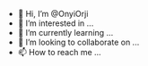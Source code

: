- 👋 Hi, I’m @OnyiOrji
- 👀 I’m interested in ...
- 🌱 I’m currently learning ...
- 💞️ I’m looking to collaborate on ...
- 📫 How to reach me ...

<!---
OnyiOrji/OnyiOrji is a ✨ special ✨ repository because its `README.md` (this file) appears on your GitHub profile.
You can click the Preview link to take a look at your changes.
--->
